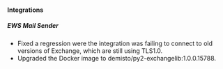 
#### Integrations
##### EWS Mail Sender
- Fixed a regression were the integration was failing to connect to old versions of Exchange, which are still using TLS1.0.
- Upgraded the Docker image to demisto/py2-exchangelib:1.0.0.15788.
